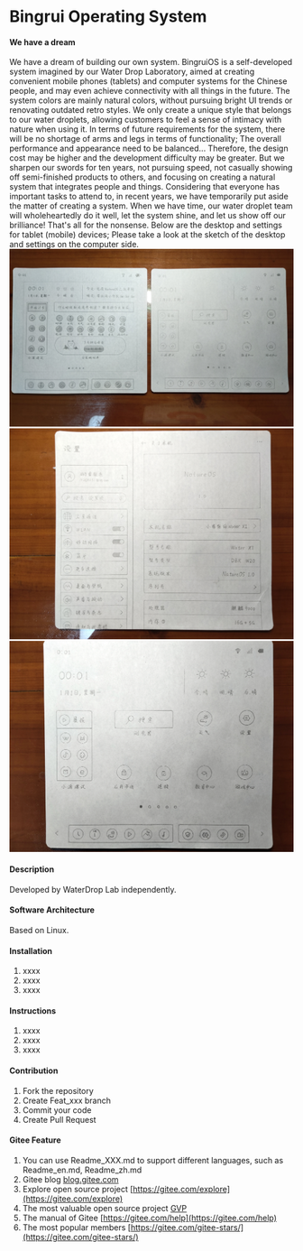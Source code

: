 # Bingrui Operating System
#### We have a dream
We have a dream of building our own system. BingruiOS is a self-developed system imagined by our Water Drop Laboratory, aimed at creating convenient mobile phones (tablets) and computer systems for the Chinese people, and may even achieve connectivity with all things in the future.
The system colors are mainly natural colors, without pursuing bright UI trends or renovating outdated retro styles. We only create a unique style that belongs to our water droplets, allowing customers to feel a sense of intimacy with nature when using it.
In terms of future requirements for the system, there will be no shortage of arms and legs in terms of functionality; The overall performance and appearance need to be balanced... Therefore, the design cost may be higher and the development difficulty may be greater. But we sharpen our swords for ten years, not pursuing speed, not casually showing off semi-finished products to others, and focusing on creating a natural system that integrates people and things.
Considering that everyone has important tasks to attend to, in recent years, we have temporarily put aside the matter of creating a system. When we have time, our water droplet team will wholeheartedly do it well, let the system shine, and let us show off our brilliance!
That's all for the nonsense. Below are the desktop and settings for tablet (mobile) devices; Please take a look at the sketch of the desktop and settings on the computer side.
![输入图片说明](readme/draft1.jpg)
![输入图片说明](readme/draft2.jpg)
![输入图片说明](readme/draft3.jpg)

#### Description
Developed by WaterDrop Lab independently.

#### Software Architecture
Based on Linux.

#### Installation

1.  xxxx
2.  xxxx
3.  xxxx

#### Instructions

1.  xxxx
2.  xxxx
3.  xxxx

#### Contribution

1.  Fork the repository
2.  Create Feat_xxx branch
3.  Commit your code
4.  Create Pull Request


#### Gitee Feature

1.  You can use Readme\_XXX.md to support different languages, such as Readme\_en.md, Readme\_zh.md
2.  Gitee blog [blog.gitee.com](https://blog.gitee.com)
3.  Explore open source project [https://gitee.com/explore](https://gitee.com/explore)
4.  The most valuable open source project [GVP](https://gitee.com/gvp)
5.  The manual of Gitee [https://gitee.com/help](https://gitee.com/help)
6.  The most popular members  [https://gitee.com/gitee-stars/](https://gitee.com/gitee-stars/)
